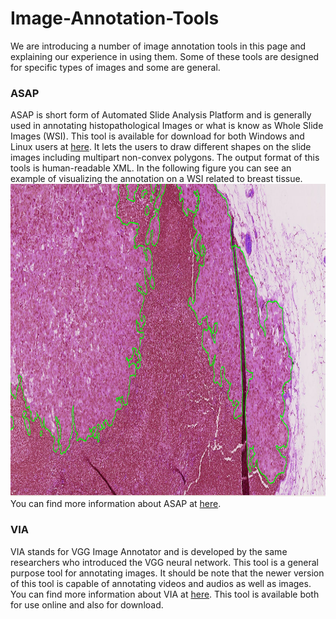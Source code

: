 # Image-Annotation-Tools
We are introducing a number of image annotation tools in this page and explaining our experience in using them. Some of these tools are designed for specific types of images and some are general. 

<h3> ASAP </h3>
<p> 
ASAP is short form of Automated Slide Analysis Platform and is generally used in annotating histopathological Images or what is know as Whole Slide Images (WSI). This tool is available for download for both Windows and Linux users at <a href="https://github.com/computationalpathologygroup/ASAP/releases" target="_blank">here</a>. It lets the users to draw different shapes on the slide images including multipart non-convex polygons. The output format of this tools is human-readable XML. In the following figure you can see an example of visualizing the annotation on a WSI related to breast tissue. 
<img src="/imgs/fig1.png" alt="example" height="500">   
You can find more information about ASAP at <a href="https://computationalpathologygroup.github.io/ASAP/" target="_blank">here</a>.
</p>

<h3> VIA </h3>
<p> 
VIA stands for VGG Image Annotator and is developed by the same researchers who introduced the VGG neural network. This tool is a general purpose tool for annotating images. It should be note that the newer version of this tool is capable of annotating videos and audios as well as images. You can find more information about VIA at <a href="http://www.robots.ox.ac.uk/~vgg/software/via" target="_blank">here</a>. This tool is available both for use online and also for download. 
</p>



